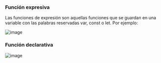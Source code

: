 ### Función expresiva
Las funciones de expresión son aquellas funciones que se guardan en una variable con las palabras reservadas var, const o let. Por ejemplo:

![image](https://github.com/user-attachments/assets/0be14aca-f533-446b-8880-874f110e33fb)


### Función declarativa

![image](https://github.com/user-attachments/assets/365df221-d9be-425c-8d6b-2c694cf4bef4)
